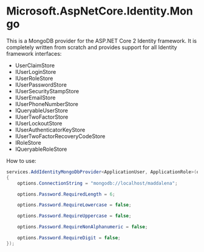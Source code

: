 # Microsoft.AspNetCore.Identity.Mongo

This is a MongoDB provider for the ASP.NET Core 2 Identity framework. It is completely written from scratch and provides support for all Identity framework interfaces:

* UserClaimStore
* IUserLoginStore
* IUserRoleStore
* IUserPasswordStore
* IUserSecurityStampStore
* IUserEmailStore
* IUserPhoneNumberStore
* IQueryableUserStore
* IUserTwoFactorStore
* IUserLockoutStore
* IUserAuthenticatorKeyStore
* IUserTwoFactorRecoveryCodeStore
* IRoleStore
* IQueryableRoleStore

How to use:

```csharp
services.AddIdentityMongoDbProvider<ApplicationUser, ApplicationRole>(options =>
{
    options.ConnectionString = "mongodb://localhost/maddalena";

    options.Password.RequiredLength = 6;

    options.Password.RequireLowercase = false;

    options.Password.RequireUppercase = false;

    options.Password.RequireNonAlphanumeric = false;

    options.Password.RequireDigit = false;
});
```
